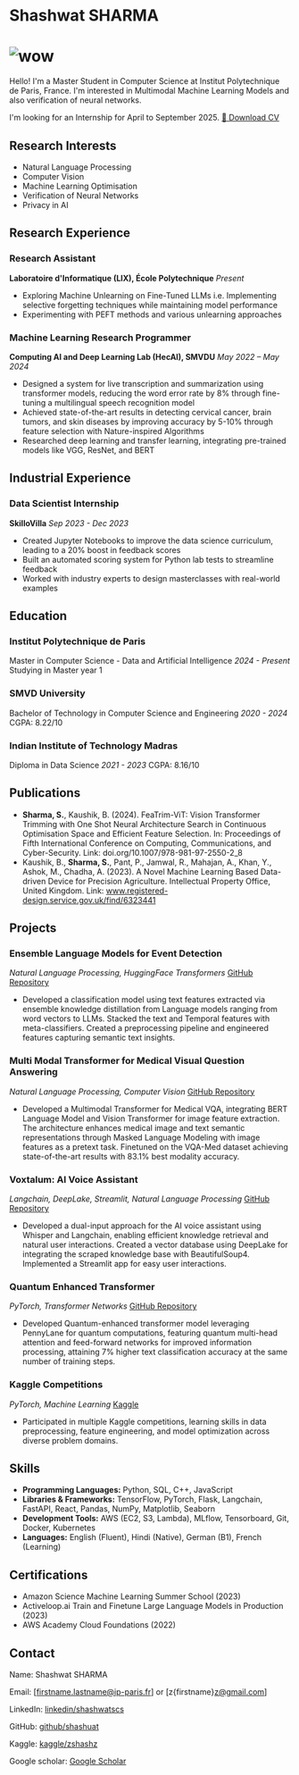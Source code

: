 # Shashwat SHARMA

# ![wow](img.png)

Hello! I'm a Master Student in Computer Science at Institut Polytechnique de Paris, France. I'm interested in Multimodal Machine Learning Models and also verification of neural networks.

I'm looking for an Internship for April to September 2025. [📄 Download CV](cv_shashwat_sharma.pdf)

## Research Interests

- Natural Language Processing
- Computer Vision
- Machine Learning Optimisation
- Verification of Neural Networks
- Privacy in AI

## Research Experience

### Research Assistant
**Laboratoire d'Informatique (LIX), École Polytechnique** *Present*

- Exploring Machine Unlearning on Fine-Tuned LLMs i.e. Implementing selective forgetting techniques while maintaining model performance
- Experimenting with PEFT methods and various unlearning approaches

### Machine Learning Research Programmer
**Computing AI and Deep Learning Lab (HecAI), SMVDU** *May 2022 – May 2024*

- Designed a system for live transcription and summarization using transformer models, reducing the word error rate by 8% through fine-tuning a multilingual speech recognition model
- Achieved state-of-the-art results in detecting cervical cancer, brain tumors, and skin diseases by improving accuracy by 5-10% through feature selection with Nature-inspired Algorithms
- Researched deep learning and transfer learning, integrating pre-trained models like VGG, ResNet, and BERT

## Industrial Experience

### Data Scientist Internship
**SkilloVilla** *Sep 2023 - Dec 2023*

- Created Jupyter Notebooks to improve the data science curriculum, leading to a 20% boost in feedback scores
- Built an automated scoring system for Python lab tests to streamline feedback
- Worked with industry experts to design masterclasses with real-world examples

## Education

### **Institut Polytechnique de Paris**  
Master in Computer Science - Data and Artificial Intelligence
*2024 - Present*
Studying in Master year 1

### **SMVD University**  
Bachelor of Technology in Computer Science and Engineering
*2020 - 2024*
CGPA: 8.22/10

### **Indian Institute of Technology Madras**
Diploma in Data Science
*2021 - 2023*
CGPA: 8.16/10

## Publications
- **Sharma, S.**, Kaushik, B. (2024). FeaTrim-ViT: Vision Transformer Trimming with One Shot Neural Architecture Search in Continuous Optimisation Space and Efficient Feature Selection. In: Proceedings of Fifth International Conference on Computing, Communications, and Cyber-Security. Link: doi.org/10.1007/978-981-97-2550-2_8
- Kaushik, B., **Sharma, S.**, Pant, P., Jamwal, R., Mahajan, A., Khan, Y., Ashok, M., Chadha, A. (2023). A Novel Machine Learning Based Data-driven Device for Precision Agriculture. Intellectual Property Office, United Kingdom. Link: www.registered-design.service.gov.uk/find/6323441


## Projects

### Ensemble Language Models for Event Detection
*Natural Language Processing, HuggingFace Transformers* [GitHub Repository]([https://github.com/shashuat/](https://github.com/shashuat/EnsLM))
- Developed a classification model using text features extracted via ensemble knowledge distillation from Language models ranging from word vectors to LLMs. Stacked the text and Temporal features with meta-classifiers. Created a preprocessing pipeline and engineered features capturing semantic text insights.

### Multi Modal Transformer for Medical Visual Question Answering 
*Natural Language Processing, Computer Vision* [GitHub Repository](https://github.com/shashuat/)

- Developed a Multimodal Transformer for Medical VQA, integrating BERT Language Model and Vision Transformer for image feature extraction. The architecture enhances medical image and text semantic representations through Masked Language Modeling with image features as a pretext task. Finetuned on the VQA-Med dataset achieving state-of-the-art results with 83.1% best modality accuracy.

### Voxtalum: AI Voice Assistant
*Langchain, DeepLake, Streamlit, Natural Language Processing* [GitHub Repository](https://github.com/shashuat/Voxtalum)

- Developed a dual-input approach for the AI voice assistant using Whisper and Langchain, enabling efficient knowledge retrieval and natural user interactions. Created a vector database using DeepLake for integrating the scraped knowledge base with BeautifulSoup4. Implemented a Streamlit app for easy user interactions.

### Quantum Enhanced Transformer
*PyTorch, Transformer Networks* [GitHub Repository](https://github.com/shashuat/Quantum-Enhanced-Transformer)

- Developed Quantum-enhanced transformer model leveraging PennyLane for quantum computations, featuring quantum multi-head attention and feed-forward networks for improved information processing, attaining 7% higher text classification accuracy at the same number of training steps.

### Kaggle Competitions
*PyTorch, Machine Learning* [Kaggle]([https://github.com/shashuat/Quantum-Enhanced-Transformer](https://www.kaggle.com/zshashz/competitions))

- Participated in multiple Kaggle competitions, learning skills in data preprocessing, feature engineering, and model optimization across diverse problem domains.

## Skills

- **Programming Languages:** Python, SQL, C++, JavaScript
- **Libraries & Frameworks:** TensorFlow, PyTorch, Flask, Langchain, FastAPI, React, Pandas, NumPy, Matplotlib, Seaborn
- **Development Tools:** AWS (EC2, S3, Lambda), MLflow, Tensorboard, Git, Docker, Kubernetes
- **Languages:** English (Fluent), Hindi (Native), German (B1), French (Learning)

## Certifications

- Amazon Science Machine Learning Summer School (2023)
- Activeloop.ai Train and Finetune Large Language Models in Production (2023)
- AWS Academy Cloud Foundations (2022)


## Contact
Name: Shashwat SHARMA

Email: [firstname.lastname@ip-paris.fr] or [z{firstname}z@gmail.com]

LinkedIn: [linkedin/shashwatscs](https://www.linkedin.com/in/shashwatscs)  

GitHub: [github/shashuat](https://github.com/shashuat)

Kaggle: [kaggle/zshashz](https://www.kaggle.com/zshashz)

Google scholar: [Google Scholar](https://scholar.google.com/citations?hl=en&user=Xii-atIAAAAJ)
